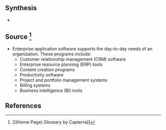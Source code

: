 ## Synthesis
- 
## Source [^1]
- Enterprise application software supports the day-to-day needs of an organization. These programs include:
	- Customer relationship management (CRM) software
	- Enterprise resource planning (ERP) tools
	- Content creation programs
	- Productivity software
	- Project and portfolio management systems
	- Billing systems
	- Business intelligence (BI) tools
## References

[^1]: [[(Home Page) Glossary by Capterra]]
